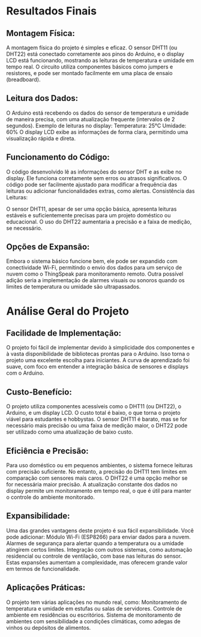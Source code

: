 # Resultados Finais
## Montagem Física:

A montagem física do projeto é simples e eficaz. O sensor DHT11 (ou DHT22) está conectado corretamente aos pinos do Arduino, e o display LCD está funcionando, mostrando as leituras de temperatura e umidade em tempo real.
O circuito utiliza componentes básicos como jumpers e resistores, e pode ser montado facilmente em uma placa de ensaio (breadboard).

## Leitura dos Dados:

O Arduino está recebendo os dados do sensor de temperatura e umidade de maneira precisa, com uma atualização frequente (intervalos de 2 segundos).
Exemplo de leituras no display:
Temperatura: 25°C
Umidade: 60%
O display LCD exibe as informações de forma clara, permitindo uma visualização rápida e direta.

## Funcionamento do Código:

O código desenvolvido lê as informações do sensor DHT e as exibe no display. Ele funciona corretamente sem erros ou atrasos significativos.
O código pode ser facilmente ajustado para modificar a frequência das leituras ou adicionar funcionalidades extras, como alertas.
Consistência das Leituras:

O sensor DHT11, apesar de ser uma opção básica, apresenta leituras estáveis e suficientemente precisas para um projeto doméstico ou educacional.
O uso do DHT22 aumentaria a precisão e a faixa de medição, se necessário.

## Opções de Expansão:

Embora o sistema básico funcione bem, ele pode ser expandido com conectividade Wi-Fi, permitindo o envio dos dados para um serviço de nuvem como o ThingSpeak para monitoramento remoto.
Outra possível adição seria a implementação de alarmes visuais ou sonoros quando os limites de temperatura ou umidade são ultrapassados.

# Análise Geral do Projeto

## Facilidade de Implementação:

O projeto foi fácil de implementar devido à simplicidade dos componentes e à vasta disponibilidade de bibliotecas prontas para o Arduino. Isso torna o projeto uma excelente escolha para iniciantes.
A curva de aprendizado foi suave, com foco em entender a integração básica de sensores e displays com o Arduino.

## Custo-Benefício:

O projeto utiliza componentes acessíveis como o DHT11 (ou DHT22), o Arduino, e um display LCD. O custo total é baixo, o que torna o projeto viável para estudantes e hobbystas.
O sensor DHT11 é barato, mas se for necessário mais precisão ou uma faixa de medição maior, o DHT22 pode ser utilizado como uma atualização de baixo custo.

## Eficiência e Precisão:

Para uso doméstico ou em pequenos ambientes, o sistema fornece leituras com precisão suficiente. No entanto, a precisão do DHT11 tem limites em comparação com sensores mais caros. O DHT22 é uma opção melhor se for necessária maior precisão.
A atualização constante dos dados no display permite um monitoramento em tempo real, o que é útil para manter o controle do ambiente monitorado.

## Expansibilidade:

Uma das grandes vantagens deste projeto é sua fácil expansibilidade. Você pode adicionar:
Módulo Wi-Fi (ESP8266) para enviar dados para a nuvem.
Alarmes de segurança para alertar quando a temperatura ou a umidade atingirem certos limites.
Integração com outros sistemas, como automação residencial ou controle de ventilação, com base nas leituras do sensor.
Estas expansões aumentam a complexidade, mas oferecem grande valor em termos de funcionalidade.

## Aplicações Práticas:

O projeto tem várias aplicações no mundo real, como:
Monitoramento de temperatura e umidade em estufas ou salas de servidores.
Controle de ambiente em residências ou escritórios.
Sistema de monitoramento de ambientes com sensibilidade a condições climáticas, como adegas de vinhos ou depósitos de alimentos.

